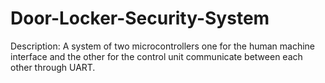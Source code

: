 # Door-Locker-Security-System
Description: A system of two microcontrollers one for the human machine interface and the other for the control unit communicate between each other through UART.
